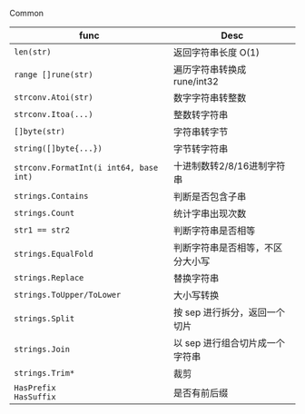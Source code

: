 Common

| func                                   | Desc                             |
| -------------------------------------- | -------------------------------- |
| `len(str)`                             | 返回字符串长度 O(1)              |
| `range []rune(str)`                    | 遍历字符串转换成 rune/int32      |
| `strconv.Atoi(str)`                    | 数字字符串转整数                 |
| `strconv.Itoa(...)`                    | 整数转字符串                     |
| `[]byte(str)`                          | 字符串转字节                     |
| `string([]byte{...})`                  | 字节转字符串                     |
| `strconv.FormatInt(i int64, base int)` | 十进制数转2/8/16进制字符串       |
| `strings.Contains`                     | 判断是否包含子串                 |
| `strings.Count`                        | 统计字串出现次数                 |
| `str1 == str2`                         | 判断字符串是否相等               |
| `strings.EqualFold`                    | 判断字符串是否相等，不区分大小写 |
| `strings.Replace`                      | 替换字符串                       |
| `strings.ToUpper/ToLower`              | 大小写转换                       |
| `strings.Split`                        | 按 sep 进行拆分，返回一个切片    |
| `strings.Join`                         | 以 sep 进行组合切片成一个字符串  |
| `strings.Trim*`                        | 裁剪                             |
| `HasPrefix`<br />`HasSuffix`           | 是否有前后缀                     |

